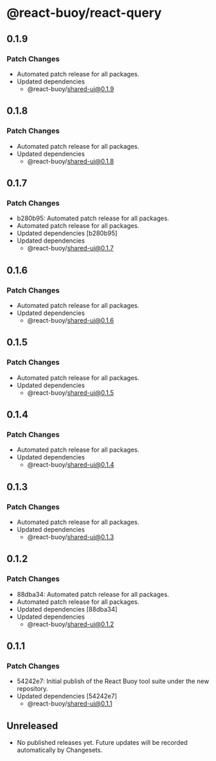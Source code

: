 # @react-buoy/react-query

## 0.1.9

### Patch Changes

- Automated patch release for all packages.
- Updated dependencies
  - @react-buoy/shared-ui@0.1.9

## 0.1.8

### Patch Changes

- Automated patch release for all packages.
- Updated dependencies
  - @react-buoy/shared-ui@0.1.8

## 0.1.7

### Patch Changes

- b280b95: Automated patch release for all packages.
- Automated patch release for all packages.
- Updated dependencies [b280b95]
- Updated dependencies
  - @react-buoy/shared-ui@0.1.7

## 0.1.6

### Patch Changes

- Automated patch release for all packages.
- Updated dependencies
  - @react-buoy/shared-ui@0.1.6

## 0.1.5

### Patch Changes

- Automated patch release for all packages.
- Updated dependencies
  - @react-buoy/shared-ui@0.1.5

## 0.1.4

### Patch Changes

- Automated patch release for all packages.
- Updated dependencies
  - @react-buoy/shared-ui@0.1.4

## 0.1.3

### Patch Changes

- Automated patch release for all packages.
- Updated dependencies
  - @react-buoy/shared-ui@0.1.3

## 0.1.2

### Patch Changes

- 88dba34: Automated patch release for all packages.
- Automated patch release for all packages.
- Updated dependencies [88dba34]
- Updated dependencies
  - @react-buoy/shared-ui@0.1.2

## 0.1.1

### Patch Changes

- 54242e7: Initial publish of the React Buoy tool suite under the new repository.
- Updated dependencies [54242e7]
  - @react-buoy/shared-ui@0.1.1

## Unreleased

- No published releases yet. Future updates will be recorded automatically by Changesets.
